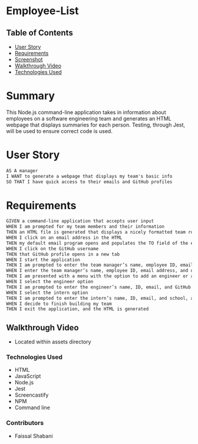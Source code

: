# Employee-List

## Table of Contents

- [User Story](#user-story)
- [Requirements](#requirements)
- [Screenshot](#screenshot)
- [Walkthrough Video](#walkthrough-video)
- [Technologies Used](#technologies-used)

# Summary

This Node.js command-line application takes in information about employees on a software engineering team and generates an HTML webpage that displays summaries for each person. Testing, through Jest, will be used to ensure correct code is used.

# User Story

```md
AS A manager
I WANT to generate a webpage that displays my team's basic info
SO THAT I have quick access to their emails and GitHub profiles
```

# Requirements

```md
GIVEN a command-line application that accepts user input
WHEN I am prompted for my team members and their information
THEN an HTML file is generated that displays a nicely formatted team roster based on user input
WHEN I click on an email address in the HTML
THEN my default email program opens and populates the TO field of the email with the address
WHEN I click on the GitHub username
THEN that GitHub profile opens in a new tab
WHEN I start the application
THEN I am prompted to enter the team manager’s name, employee ID, email address, and office number
WHEN I enter the team manager’s name, employee ID, email address, and office number
THEN I am presented with a menu with the option to add an engineer or an intern or to finish building my team
WHEN I select the engineer option
THEN I am prompted to enter the engineer’s name, ID, email, and GitHub username, and I am taken back to the menu
WHEN I select the intern option
THEN I am prompted to enter the intern’s name, ID, email, and school, and I am taken back to the menu
WHEN I decide to finish building my team
THEN I exit the application, and the HTML is generated
```

## Walkthrough Video

- Located within assets directory

### Technologies Used

- HTML
- JavaScript
- Node.js
- Jest
- Screencastify
- NPM
- Command line

### Contributors

- Faissal Shabani
